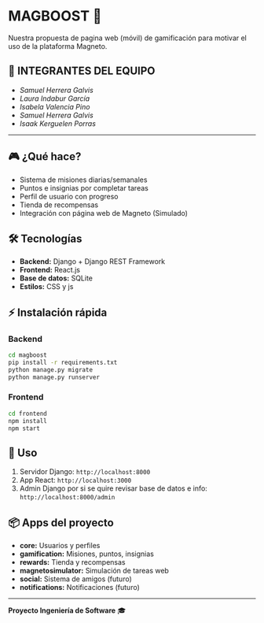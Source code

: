 # MAGBOOST 🧲

Nuestra propuesta de pagina web (móvil) de gamificación para motivar el uso de la plataforma Magneto.

## 👥 INTEGRANTES DEL EQUIPO
- *Samuel Herrera Galvis*
- *Laura Indabur García*
- *Isabela Valencia Pino*
- *Samuel Herrera Galvis*
- *Isaak Kerguelen Porras*

---

## 🎮 ¿Qué hace?
- Sistema de misiones diarias/semanales
- Puntos e insignias por completar tareas
- Perfil de usuario con progreso
- Tienda de recompensas
- Integración con página web de Magneto (Simulado)

## 🛠️ Tecnologías
- **Backend:** Django + Django REST Framework
- **Frontend:** React.js
- **Base de datos:** SQLite
- **Estilos:** CSS y js

## ⚡ Instalación rápida

### Backend
```bash
cd magboost
pip install -r requirements.txt
python manage.py migrate
python manage.py runserver
```

### Frontend
```bash
cd frontend
npm install
npm start
```

## 📱 Uso
1. Servidor Django: `http://localhost:8000`
2. App React: `http://localhost:3000`
3. Admin Django por si se quire revisar base de datos e info: `http://localhost:8000/admin`

## 📦 Apps del proyecto
- **core:** Usuarios y perfiles
- **gamification:** Misiones, puntos, insignias
- **rewards:** Tienda y recompensas
- **magnetosimulator:** Simulación de tareas web
- **social:** Sistema de amigos (futuro)
- **notifications:** Notificaciones (futuro)

---
**Proyecto Ingeniería de Software** 🎓
